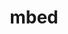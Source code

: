 ---
layout: list
title: mbed
slug: mbed
menu: false
description: >
  artificial intelligence (AI), sometimes called machine intelligence, is intelligence demonstrated by machines, in contrast to the natural intelligence displayed by humans and other animals. Computer science defines AI research as the study of "intelligent agents" `wiki`
---